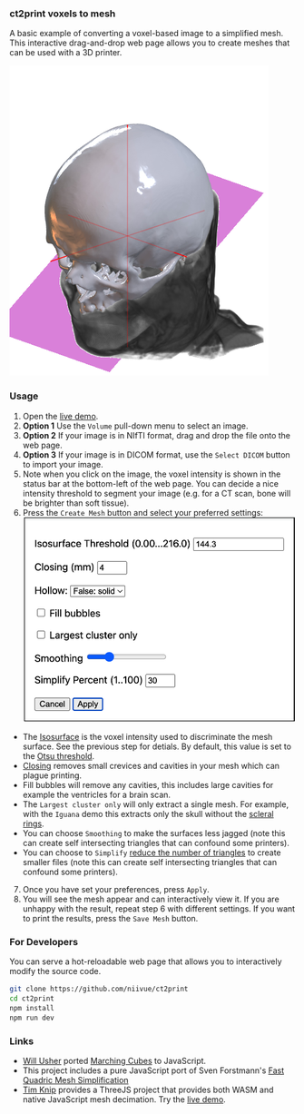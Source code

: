 ### ct2print voxels to mesh

A basic example of converting a voxel-based image to a simplified mesh. This interactive drag-and-drop web page allows you to create meshes that can be used with a 3D printer.

![Example mesh from CT scan of a human header](CTmesh.png)

### Usage

1. Open the [live demo](https://niivue.github.io/ct2print/).
2. **Option 1** Use the `Volume` pull-down menu to select an image.
3. **Option 2** If your image is in NIfTI format, drag and drop the file onto the web page.
4. **Option 3** If your image is in DICOM format, use the `Select DICOM` button to import your image.
5. Note when you click on the image, the voxel intensity is shown in the status bar at the bottom-left of the web page. You can decide a nice intensity threshold to segment your image (e.g. for a CT scan, bone will be brighter than soft tissue).
6. Press the `Create Mesh` button and select your preferred settings: 
![settings dialog](settings.png)
 - The [Isosurface](https://en.wikipedia.org/wiki/Marching_cubes) is the voxel intensity used to discriminate the mesh surface. See the previous step for detials. By default, this value is set to the [Otsu threshold](https://en.wikipedia.org/wiki/Otsu%27s_method).
 - [Closing](https://en.wikipedia.org/wiki/Closing_(morphology)) removes small crevices and cavities in your mesh which can plague printing.
 - Fill bubbles will remove any cavities, this includes large cavities for example the ventricles for a brain scan.
 - The `Largest cluster only` will only extract a single mesh. For example, with the `Iguana` demo this extracts only the skull without the [scleral rings](https://en.wikipedia.org/wiki/Scleral_Ring).
 - You can choose `Smoothing` to make the surfaces less jagged (note this can create self intersecting triangles that can confound some printers).
 - You can choose to `Simplify` [reduce the number of triangles](https://github.com/sp4cerat/Fast-Quadric-Mesh-Simplification) to create smaller files (note this can create self intersecting triangles that can confound some printers).
7. Once you have set your preferences, press `Apply`.
8. You will see the mesh appear and can interactively view it. If you are unhappy with the result, repeat step 6 with different settings. If you want to print the results, press the `Save Mesh` button.


### For Developers

You can serve a hot-reloadable web page that allows you to interactively modify the source code.

```bash
git clone https://github.com/niivue/ct2print
cd ct2print
npm install
npm run dev
```

### Links

 - [Will Usher](https://github.com/Twinklebear/webgl-marching-cubes) ported [Marching Cubes](https://paulbourke.net/geometry/polygonise/) to JavaScript.
 - This project includes a pure JavaScript port of Sven Forstmann's [Fast Quadric Mesh Simplification](https://github.com/sp4cerat/Fast-Quadric-Mesh-Simplification)
 - [Tim Knip](https://github.com/timknip/mesh-decimate/tree/master) provides a ThreeJS project that provides both WASM and native JavaScript mesh decimation. Try the [live demo](https://neurolabusc.github.io/simplifyjs/).